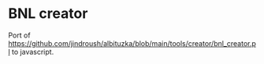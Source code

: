 # BNL creator

Port of https://github.com/jindroush/albituzka/blob/main/tools/creator/bnl_creator.pl to javascript.
